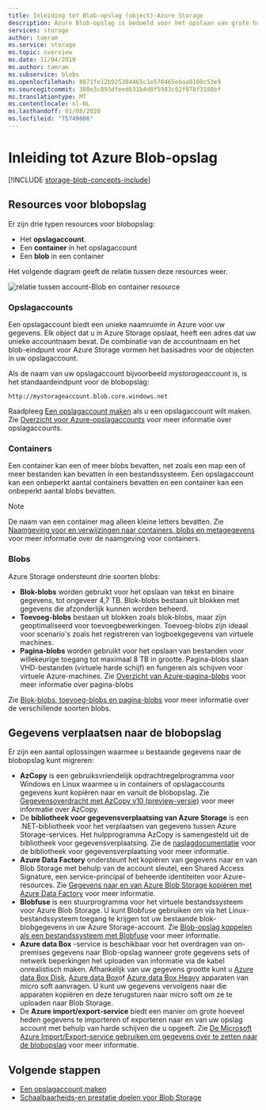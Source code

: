 ```yaml
---
title: Inleiding tot Blob-opslag (object)-Azure Storage
description: Azure Blob-opslag is bedoeld voor het opslaan van grote hoeveelheden ongestructureerde objectgegevens, zoals tekst of binaire gegevens. Azure Blob-opslag is zeer schaalbaar en beschikbaar. Clients hebben toegang tot gegevensobjecten in Blob-opslag vanuit PowerShell of via Azure CLI, vanuit code via Azure Storage-clientbibliotheken of via REST.
services: storage
author: tamram
ms.service: storage
ms.topic: overview
ms.date: 11/04/2019
ms.author: tamram
ms.subservice: blobs
ms.openlocfilehash: 8071fe12b925384465c1e570465ebaa0100c53e9
ms.sourcegitcommit: 380e3c893dfeed631b4d8f5983c02f978f3188bf
ms.translationtype: MT
ms.contentlocale: nl-NL
ms.lasthandoff: 01/08/2020
ms.locfileid: "75749806"
---
```

# <a name="introduction-to-azure-blob-storage"></a>Inleiding tot Azure Blob-opslag

[!INCLUDE [storage-blob-concepts-include](../../../includes/storage-blob-concepts-include.md)]

## <a name="blob-storage-resources"></a>Resources voor blobopslag

Er zijn drie typen resources voor blobopslag:

- Het **opslagaccount**. 
- Een **container** in het opslagaccount
- Een **blob** in een container 

Het volgende diagram geeft de relatie tussen deze resources weer.

![relatie tussen account-Blob en container resource](./media/storage-blob-introduction/blob1.png)

### <a name="storage-accounts"></a>Opslagaccounts

Een opslagaccount biedt een unieke naamruimte in Azure voor uw gegevens. Elk object dat u in Azure Storage opslaat, heeft een adres dat uw unieke accountnaam bevat. De combinatie van de accountnaam en het blob-eindpunt voor Azure Storage vormen het basisadres voor de objecten in uw opslagaccount.

Als de naam van uw opslagaccount bijvoorbeeld *mystorageaccount* is, is het standaardeindpunt voor de blobopslag:

```
http://mystorageaccount.blob.core.windows.net 
```

Raadpleeg [Een opslagaccount maken](../common/storage-quickstart-create-account.md) als u een opslagaccount wilt maken. Zie [Overzicht voor Azure-opslagaccounts](../common/storage-account-overview.md?toc=%2fazure%2fstorage%2fblobs%2ftoc.json) voor meer informatie over opslagaccounts.

### <a name="containers"></a>Containers

Een container kan een of meer blobs bevatten, net zoals een map een of meer bestanden kan bevatten in een bestandssysteem. Een opslagaccount kan een onbeperkt aantal containers bevatten en een container kan een onbeperkt aantal blobs bevatten. 

  > [!NOTE]
  > De naam van een container mag alleen kleine letters bevatten. Zie [Naamgeving voor en verwijzingen naar containers, blobs en metagegevens](https://docs.microsoft.com/rest/api/storageservices/Naming-and-Referencing-Containers--Blobs--and-Metadata) voor meer informatie over de naamgeving voor containers.

### <a name="blobs"></a>Blobs
 
Azure Storage ondersteunt drie soorten blobs:

* **Blok-blobs** worden gebruikt voor het opslaan van tekst en binaire gegevens, tot ongeveer 4,7 TB. Blok-blobs bestaan uit blokken met gegevens die afzonderlijk kunnen worden beheerd.
* **Toevoeg-blobs** bestaan uit blokken zoals blok-blobs, maar zijn geoptimaliseerd voor toevoegbewerkingen. Toevoeg-blobs zijn ideaal voor scenario's zoals het registreren van logboekgegevens van virtuele machines.
* **Pagina-blobs** worden gebruikt voor het opslaan van bestanden voor willekeurige toegang tot maximaal 8 TB in grootte. Pagina-blobs slaan VHD-bestanden (virtuele harde schijf) en fungeren als schijven voor virtuele Azure-machines. Zie [Overzicht van Azure-pagina-blobs](storage-blob-pageblob-overview.md) voor meer informatie over pagina-blobs

Zie [Blok-blobs, toevoeg-blobs en pagina-blobs](https://docs.microsoft.com/rest/api/storageservices/understanding-block-blobs--append-blobs--and-page-blobs) voor meer informatie over de verschillende soorten blobs.

## <a name="move-data-to-blob-storage"></a>Gegevens verplaatsen naar de blobopslag

Er zijn een aantal oplossingen waarmee u bestaande gegevens naar de blobopslag kunt migreren:

- **AzCopy** is een gebruiksvriendelijk opdrachtregelprogramma voor Windows en Linux waarmee u in containers of opslagaccounts gegevens kunt kopiëren naar en vanuit de blobopslag. Zie [Gegevensoverdracht met AzCopy v10 (preview-versie)](../common/storage-use-azcopy-v10.md) voor meer informatie over AzCopy. 
- De **bibliotheek voor gegevensverplaatsing van Azure Storage** is een .NET-bibliotheek voor het verplaatsen van gegevens tussen Azure Storage-services. Het hulpprogramma AzCopy is samengesteld uit de bibliotheek voor gegevensverplaatsing. Zie de [naslagdocumentatie](/dotnet/api/microsoft.azure.storage.datamovement) voor de bibliotheek voor gegevensverplaatsing voor meer informatie. 
- **Azure Data Factory** ondersteunt het kopiëren van gegevens naar en van Blob Storage met behulp van de account sleutel, een Shared Access Signature, een service-principal of beheerde identiteiten voor Azure-resources. Zie [Gegevens naar en van Azure Blob Storage kopiëren met Azure Data Factory](https://docs.microsoft.com/azure/data-factory/connector-azure-blob-storage?toc=%2fazure%2fstorage%2fblobs%2ftoc.json) voor meer informatie. 
- **Blobfuse** is een stuurprogramma voor het virtuele bestandssysteem voor Azure Blob Storage. U kunt Blobfuse gebruiken om via het Linux-bestandssysteem toegang te krijgen tot uw bestaande blok-blobgegevens in uw Azure Storage-account. Zie [Blob-opslag koppelen als een bestandssysteem met Blobfuse](storage-how-to-mount-container-linux.md) voor meer informatie.
- **Azure data Box** -service is beschikbaar voor het overdragen van on-premises gegevens naar Blob-opslag wanneer grote gegevens sets of netwerk beperkingen het uploaden van informatie via de kabel onrealistisch maken. Afhankelijk van uw gegevens grootte kunt u [Azure data Box Disk](../../databox/data-box-disk-overview.md), [Azure data Box](../../databox/data-box-overview.md)of [Azure data Box Heavy](../../databox/data-box-heavy-overview.md) apparaten van micro soft aanvragen. U kunt uw gegevens vervolgens naar die apparaten kopiëren en deze terugsturen naar micro soft om ze te uploaden naar Blob Storage.
- De **Azure import/export-service** biedt een manier om grote hoeveel heden gegevens te importeren of exporteren naar en van uw opslag account met behulp van harde schijven die u opgeeft. Zie [De Microsoft Azure Import/Export-service gebruiken om gegevens over te zetten naar de blobopslag](../common/storage-import-export-service.md) voor meer informatie.

## <a name="next-steps"></a>Volgende stappen

- [Een opslagaccount maken](../common/storage-create-storage-account.md?toc=%2fazure%2fstorage%2fblobs%2ftoc.json)
- [Schaalbaarheids-en prestatie doelen voor Blob Storage](scalability-targets.md)
